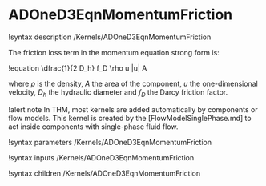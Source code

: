 # ADOneD3EqnMomentumFriction

!syntax description /Kernels/ADOneD3EqnMomentumFriction

The friction loss term in the momentum equation strong form is:

!equation
\dfrac{1}{2 D_h} f_D \rho u |u| A

where $\rho$ is the density, $A$ the area of the component, $u$ the one-dimensional velocity, $D_h$
the hydraulic diameter and $f_D$ the Darcy friction factor.

!alert note
In THM, most kernels are added automatically by components or flow models. This kernel is created by the
[FlowModelSinglePhase.md] to act inside components with single-phase fluid flow.

!syntax parameters /Kernels/ADOneD3EqnMomentumFriction

!syntax inputs /Kernels/ADOneD3EqnMomentumFriction

!syntax children /Kernels/ADOneD3EqnMomentumFriction
